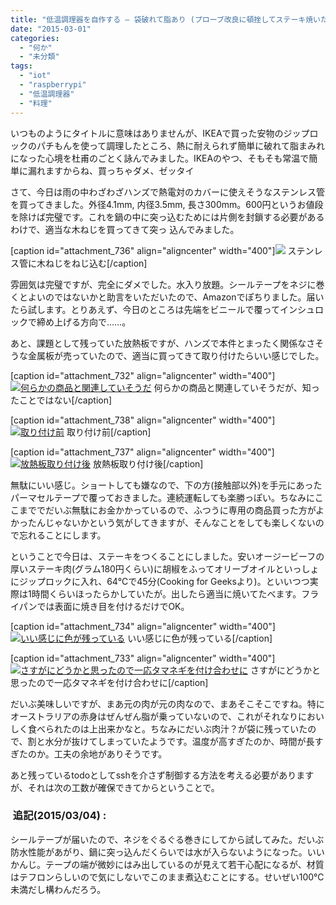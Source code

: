 ```yaml
---
title: "低温調理器を自作する – 袋破れて脂あり (プローブ改良に頓挫してステーキ焼いた編)"
date: "2015-03-01"
categories: 
  - "何か"
  - "未分類"
tags: 
  - "iot"
  - "raspberrypi"
  - "低温調理器"
  - "料理"
---
```


いつものようにタイトルに意味はありませんが、IKEAで買った安物のジップロックのパチもんを使って調理したところ、熱に耐えられず簡単に破れて脂まみれになった心境を杜甫のごとく詠んでみました。IKEAのやつ、そもそも常温で簡単に漏れますからね、買っちゃダメ、ゼッタイ

さて、今日は雨の中わざわざハンズで熱電対のカバーに使えそうなステンレス管を買ってきました。外径4.1mm, 内径3.5mm, 長さ300mm。600円というお値段を除けば完璧です。これを鍋の中に突っ込むためには片側を封鎖する必要があるわけで、適当な木ねじを買ってきて突っ 込んでみました。

\[caption id="attachment\_736" align="aligncenter" width="400"\][![](https://blog.naotaco.com/wp-content/uploads/2015/03/DSC07552-400x267.jpg)](https://blog.naotaco.com/wp-content/uploads/2015/03/DSC07552.jpg) ステンレス管に木ねじをねじ込む\[/caption\]

雰囲気は完璧ですが、完全にダメでした。水入り放題。シールテープをネジに巻くとよいのではないかと助言をいただいたので、Amazonでぽちりました。届いたら試します。とりあえず、今日のところは先端をビニールで覆ってインシュロックで締め上げる方向で……。

あと、課題として残っていた放熱板ですが、ハンズで本件とまったく関係なさそうな金属板が売っていたので、適当に買ってきて取り付けたらいい感じでした。

\[caption id="attachment\_732" align="aligncenter" width="400"\][![何らかの商品と関連していそうだ](https://blog.naotaco.com/wp-content/uploads/2015/03/DSC07550-400x267.jpg)](https://blog.naotaco.com/wp-content/uploads/2015/03/DSC07550.jpg) 何らかの商品と関連していそうだが、知ったことではない\[/caption\]

\[caption id="attachment\_738" align="aligncenter" width="400"\][![取り付け前](https://blog.naotaco.com/wp-content/uploads/2015/03/DSC07549-400x267.jpg)](https://blog.naotaco.com/wp-content/uploads/2015/03/DSC07549.jpg) 取り付け前\[/caption\]

\[caption id="attachment\_737" align="aligncenter" width="400"\][![放熱板取り付け後](https://blog.naotaco.com/wp-content/uploads/2015/03/DSC07551-400x267.jpg)](https://blog.naotaco.com/wp-content/uploads/2015/03/DSC07551.jpg) 放熱板取り付け後\[/caption\]

無駄にいい感じ。ショートしても嫌なので、下の方(接触部以外)を手元にあったパーマセルテープで覆っておきました。連続運転しても楽勝っぽい。ちなみにここまででだいぶ無駄にお金かかっているので、ふつうに専用の商品買った方がよかったんじゃないかという気がしてきますが、そんなことをしても楽しくないので忘れることにします。

ということで今日は、ステーキをつくることにしました。安いオージービーフの厚いステーキ肉(グラム180円くらい)に胡椒をふってオリーブオイルといっしょにジップロックに入れ、64℃で45分(Cooking for Geeksより)。といいつつ実際は1時間くらいほったらかしていたが。出したら適当に焼いてたべます。フライパンでは表面に焼き目を付けるだけでOK。

\[caption id="attachment\_734" align="aligncenter" width="400"\][![いい感じに色が残っている](https://blog.naotaco.com/wp-content/uploads/2015/03/WP_20150301_19_59_08_Pro-400x300.jpg)](https://blog.naotaco.com/wp-content/uploads/2015/03/WP_20150301_19_59_08_Pro.jpg) いい感じに色が残っている\[/caption\]

\[caption id="attachment\_733" align="aligncenter" width="400"\][![さすがにどうかと思ったので一応タマネギを付け合わせに](https://blog.naotaco.com/wp-content/uploads/2015/03/WP_20150301_20_01_16_Pro-400x300.jpg)](https://blog.naotaco.com/wp-content/uploads/2015/03/WP_20150301_20_01_16_Pro.jpg) さすがにどうかと思ったので一応タマネギを付け合わせに\[/caption\]

だいぶ美味しいですが、まあ元の肉が元の肉なので、まあそこそこですね。特にオーストラリアの赤身はぜんぜん脂が乗っていないので、これがそれなりにおいしく食べられたのは上出来かなと。ちなみにだいぶ肉汁？が袋に残っていたので、割と水分が抜けてしまっていたようです。温度が高すぎたのか、時間が長すぎたのか。工夫の余地がありそうです。

あと残っているtodoとしてsshを介さず制御する方法を考える必要がありますが、それは次の工数が確保できてからということで。

###  追記(2015/03/04) :

シールテープが届いたので、ネジをぐるぐる巻きにしてから試してみた。だいぶ防水性能があがり、鍋に突っ込んだくらいでは水が入らないようになった。いいかんじ。テープの端が微妙にはみ出しているのが見えて若干心配になるが、材質はテフロンらしいので気にしないでこのまま煮込むことにする。せいぜい100℃未満だし構わんだろう。
